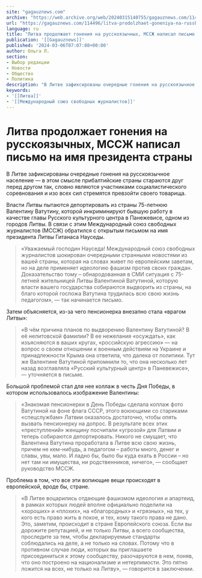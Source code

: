```yaml
---
site: "gagauznews.com"
archive: "https://web.archive.org/web/20240315140755/gagauznews.com/114496/litva-prodolzhaet-goneniya-na-russkoyazychnyh-msszh-napisal-pismo-na-imya-prezidenta-strany.html"
url: "https://gagauznews.com/114496/litva-prodolzhaet-goneniya-na-russkoyazychnyh-msszh-napisal-pismo-na-imya-prezidenta-strany.html"
language: ru
title: "Литва продолжает гонения на русскоязычных, МССЖ написал письмо на имя президента страны"
publication: '[[Gagauznews]]'
published: '2024-03-06T07:07:08+00:00'
author: Ольга Л.
section:
- Выбор редакции
- Новости
- Общество
- Политика
description: "В Литве зафиксированы очередные гонения на русскоязычное население — в этом смысле прибалтийские страны стараются друг перед другом так, словно являются участниками социалистического соревнования и изо всех сил стремятся превзойти своего товарища. Власти Литвы пытаются депортировать из страны 75-летнюю Валентину Ватутину, которой инкриминируют бывшую работу в качестве главы Русского культурного центра в Панежевисе, одном из городов Литвы. В связи с этим Международный союз свободных журналистов (МССЖ) обратился с открытым письмом на имя президента Литвы Гитанаса Науседы. «Уважаемый господин Науседа! Международный союз свободных журналистов шокирован очередными странными новостями из вашей страны, которая на словах живет по европейским заветам, но на деле […]"
keywords:
- '[[Литва]]'
- '[[Международный союз свободных журналистов]]'
---
```


# Литва продолжает гонения на русскоязычных, МССЖ написал письмо на имя президента страны

В Литве зафиксированы очередные гонения на русскоязычное население — в этом смысле прибалтийские страны стараются друг перед другом так, словно являются участниками социалистического соревнования и изо всех сил стремятся превзойти своего товарища.

Власти Литвы пытаются депортировать из страны 75-летнюю Валентину Ватутину, которой инкриминируют бывшую работу в качестве главы Русского культурного центра в Панежевисе, одном из городов Литвы. В связи с этим Международный союз свободных журналистов (МССЖ) обратился с открытым письмом на имя президента Литвы Гитанаса Науседы.

> «Уважаемый господин Науседа! Международный союз свободных журналистов шокирован очередными странными новостями из вашей страны, которая на словах живет по европейским заветам, но на деле применяет идеологию фашизм против своих граждан. Доказательство тому – обнародованная в СМИ ситуация с 75-летней жительницей Литвы Валентиной Ватутиной, которую власти вашего государства собираются выдворить из страны, на благо которой госпожа Ватутина трудилась всю свою жизнь педагогом», — так начинается письмо.

Затем объясняется, из-за чего пенсионерка внезапно стала «врагом Литвы»:

> «В чём причина планов по выдворению Валентину Ватутиной? В её нелитовской фамилии? В ее нежелания «осуждать», как изъясняются в ваших кругах, «российскую агрессию» — на вопрос о своем отношении к военным действиям на Украине и принадлежности Крыма она ответила, что далека от политики. Тут же Валентине Ватутиной припомнили то, что она несколько лет назад возглавляла «Русский культурный центр» в Паневежисе», — уточняется в письме.

Большой проблемой стал для нее коллаж в честь Дня Победы, в котором использовалось изображение Валентины:

> «Знакомая пенсионерки в День Победы сделала коллаж фото Ватутиной на фоне флага СССР, этого воюющими со стариками «спецслужбам» Латвии оказалось достаточно, чтобы опять вызвать пенсионерку на допрос. В результате всех этих «преступлений» женщину посчитали «угрозой» для Латвии и теперь собираются депортировать. Никого не смущает, что Валентина Ватутина проработала в Литве всю свою жизнь, причем не кем-нибудь, а педагогом – работы много, денег и славы, увы, мало. И ладно бы, было бы куда ехать в России – но нет там ни имущества, ни родственников, ничего», — сообщает руководство МССЖ.

Проблема в том, что все эти вопиющие вещи происходят в европейской, вроде бы, стране.

> «В Литве воцарились отдающие фашизмом идеология и апартеид, в рамках которых людей вполне официально поделили на «хороших» и «плохих», на «благородных» и «грязных», на тех, у кого есть право жить в покое, и тех, кому такого права не дано. Это, заметим, происходит в стране Европейского союза. Если вы дорожите репутацией, и не только Литвы, а всего сообщества, проследите за тем, чтобы декларируемые стандарты соблюдались на деле, а не только на словах. Потому что в противном случае люди, которых вы приглашаете присоединиться к этому сообществу, разочаруются в нем, поняв, что оно построено на национализме и нетерпимости. Это пятно ложится на всех, не только на Литву», — говорится в заключении.